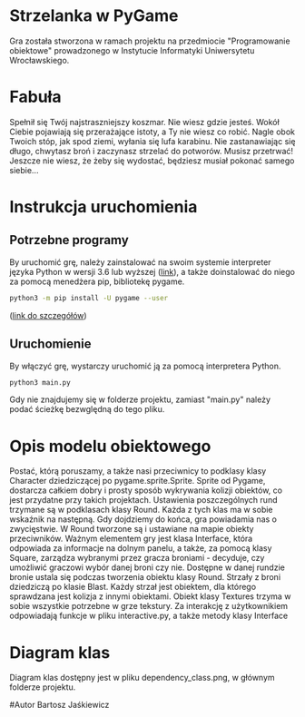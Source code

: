 # Strzelanka w PyGame
Gra została stworzona w ramach projektu na przedmiocie "Programowanie obiektowe" prowadzonego w Instytucie Informatyki Uniwersytetu Wrocławskiego.

# Fabuła
Spełnił się Twój najstraszniejszy koszmar. Nie wiesz gdzie jesteś. Wokół Ciebie pojawiają się przerażające istoty, a Ty nie wiesz co robić. Nagle obok Twoich stóp, jak spod ziemi, wyłania się lufa karabinu. Nie zastanawiając się długo, chwytasz broń i zaczynasz strzelać do potworów. Musisz przetrwać! Jeszcze nie wiesz, że żeby się wydostać, będziesz musiał pokonać samego siebie...

# Instrukcja uruchomienia

## Potrzebne programy
By uruchomić grę, należy zainstalować na swoim systemie interpreter języka Python w wersji 3.6 lub wyższej ([link](https://www.python.org/downloads/)), a także doinstalować do niego za pomocą menedżera pip, bibliotekę pygame.

```bash
python3 -m pip install -U pygame --user
```
([link do szczegółów](https://www.pygame.org/wiki/GettingStarted]))

## Uruchomienie
By włączyć grę, wystarczy uruchomić ją za pomocą interpretera Python.

```bash
python3 main.py
```
Gdy nie znajdujemy się w folderze projektu, zamiast "main.py" należy podać ścieżkę bezwględną do tego pliku.

# Opis modelu obiektowego
Postać, którą poruszamy, a także nasi przeciwnicy to podklasy klasy Character dziedziczącej po pygame.sprite.Sprite.
Sprite od Pygame, dostarcza całkiem dobry i prosty sposób wykrywania kolizji obiektów, co jest przydatne przy takich projektach.
Ustawienia poszczególnych rund trzymane są w podklasach klasy Round. Każda z tych klas ma w sobie wskaźnik na następną.
Gdy dojdziemy do końca, gra powiadamia nas o zwycięstwie. W Round tworzone są i ustawiane na mapie obiekty przeciwników.
Ważnym elementem gry jest klasa Interface, która odpowiada za informacje na dolnym panelu, a także, za pomocą klasy Square,
zarządza wybranymi przez gracza broniami - decyduje, czy umożliwić graczowi wybór danej broni czy nie.
Dostępne w danej rundzie bronie ustala się podczas tworzenia obiektu klasy Round.
Strzały z broni dziedziczą po klasie Blast. Każdy strzał jest obiektem, dla którego sprawdzana jest kolizja z innymi obiektami.
Obiekt klasy Textures trzyma w sobie wszystkie potrzebne w grze tekstury.
Za interakcję z użytkownikiem odpowiadają funkcje w pliku interactive.py, a także metody klasy Interface

# Diagram klas
Diagram klas dostępny jest w pliku dependency_class.png, w głównym folderze projektu.

#Autor
Bartosz Jaśkiewicz
